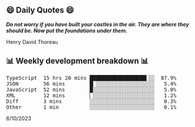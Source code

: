 ## 😄 Daily Quotes 😄

_**Do not worry if you have built your castles in the air. They are where they should be. Now put the foundations under them.**_

Henry David Thoreau



## 📊 Weekly development breakdown 📊

<pre>TypeScript  15 hrs 20 mins ██████████████████▍░░  87.9%
JSON        56 mins        █▏░░░░░░░░░░░░░░░░░░░   5.4%
JavaScript  52 mins        █░░░░░░░░░░░░░░░░░░░░   5.0%
XML         12 mins        ▏░░░░░░░░░░░░░░░░░░░░   1.2%
Diff        3 mins         ░░░░░░░░░░░░░░░░░░░░░   0.3%
Other       1 min          ░░░░░░░░░░░░░░░░░░░░░   0.1%</pre>

6/10/2023